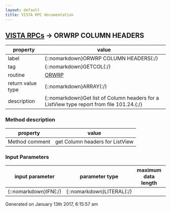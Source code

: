 ```yaml
---
layout: default
title: VISTA RPC documentation
---
```




## [VISTA RPCs](TableOfContent.md) &#8594; ORWRP COLUMN HEADERS 

 property | value 
--- | --- 
 label | {::nomarkdown}ORWRP COLUMN HEADERS{:/}
 tag | {::nomarkdown}GETCOL{:/}
 routine | [ORWRP](http://code.osehra.org/dox/Routine_ORWRP_source.html)
 return value type | {::nomarkdown}ARRAY{:/}
 description | {::nomarkdown}Get list of Column headers for a ListView type report from file 101.24.{:/}


### Method description

 property | value 
 --- | --- 
 Method comment | get Column headers for ListView


### Input Parameters

| input parameter | parameter type | maximum data length | required | description | 
| --- | --- | --- | --- | --- | 
| {::nomarkdown}IFN{:/} | {::nomarkdown}LITERAL{:/} |  | {::nomarkdown}true{:/} |  | 




 Generated on January 13th 2017, 6:15:57 am